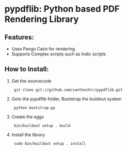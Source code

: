 pypdflib: Python based PDF Rendering Library
============================================

Features:
---------------------------
* Uses Pango Cairo for rendering
* Supports Complex scripts such as Indic scripts

How to Install:
---------------------------

1. Get the sourcecode

        git clone git://github.com/santhoshtr/pypdflib.git

2. Goto the pypdflib folder, Bootstrap the buildout system

        python bootstrap.py

3. Create the eggs

        bin/buildout setup . build

4. Install the library

        sudo bin/buildout setup . install 



